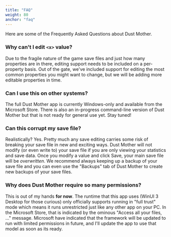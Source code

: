 ```yaml
---
title: "FAQ"
weight: 80
anchor: "faq"
---
```


Here are some of the Frequently Asked Questions about Dust Mother.

### Why can't I edit `<x>` value?

Due to the fragile nature of the game save files and just how many properties are in there, editing support needs to be included on a per-property basis. Out of the gate, we've included support for editing the most common properties you might want to change, but we will be adding more editable properties in time.

### Can I use this on other systems?

The full Dust Mother app is currently Windows-only and available from the Microsoft Store. There is also an in-progress command-line version of Dust Mother but that is not ready for general use yet. Stay tuned!

### Can this corrupt my save file?

Realistically? Yes. Pretty much any save editing carries some risk of breaking your save file in new and exciting ways. Dust Mother will not modify (or even write to) your save file if you are only viewing your statistics and save data. Once you modify a value and click Save, your main save file will be _overwritten_. We recommend always keeping up a backup of your save file and you can even use the "Backups" tab of Dust Mother to create new backups of your save files.

### Why does Dust Mother require so many permissions?

This is out of my hands **for now**. The runtime that this app uses (WinUI 3 Desktop for those curious) only officially supports running in "full trust" mode which means it runs unrestricted just like any other app on your PC. In the Microsoft Store, that is indicated by the ominous "Access all your files, ..." message. Microsoft have indicated that the framework will be updated to run with limited permissions in future, and I'll update the app to use that model as soon as its ready.